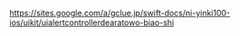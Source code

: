 https://sites.google.com/a/gclue.jp/swift-docs/ni-yinki100-ios/uikit/uialertcontrollerdearatowo-biao-shi